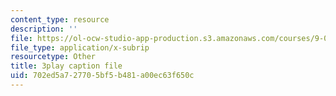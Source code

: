 ```yaml
---
content_type: resource
description: ''
file: https://ol-ocw-studio-app-production.s3.amazonaws.com/courses/9-00sc-introduction-to-psychology-fall-2011/702ed5a727705bf5b481a00ec63f650c_gRe7dy2HSTg.vtt
file_type: application/x-subrip
resourcetype: Other
title: 3play caption file
uid: 702ed5a7-2770-5bf5-b481-a00ec63f650c
---
```


